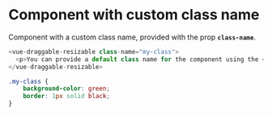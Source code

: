# Component with custom class name

Component with a custom class name, provided with the prop <b>`class-name`</b>.

~~~js
<vue-draggable-resizable class-name="my-class">
  <p>You can provide a default class name for the component using the <b>class-name</b> prop.</p>
</vue-draggable-resizable>
~~~

~~~css
.my-class {
    background-color: green;
    border: 1px solid black;
}
~~~